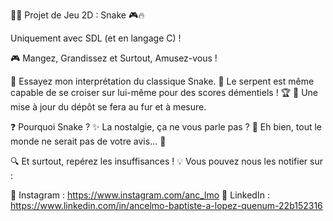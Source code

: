 🐍✨ Projet de Jeu 2D : Snake 🎮🔥

Uniquement avec SDL (et en langage C) !

🎮 Mangez, Grandissez et Surtout, Amusez-vous !

🌟 Essayez mon interprétation du classique Snake. 🐍 Le serpent est même capable de se croiser sur lui-même pour des scores démentiels ! 🏆
💾 Une mise à jour du dépôt se fera au fur et à mesure.

❓ Pourquoi Snake ?
✨ La nostalgie, ça ne vous parle pas ? 🌈 Eh bien, tout le monde ne serait pas de votre avis... 🤷

🔍 Et surtout, repérez les insuffisances !
💡 Vous pouvez nous les notifier sur :

📸 Instagram : https://www.instagram.com/anc_lmo
💼 LinkedIn : https://www.linkedin.com/in/ancelmo-baptiste-a-lopez-quenum-22b152316
